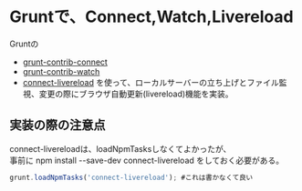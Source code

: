 # Gruntで、Connect,Watch,Livereload
Gruntの  
- [grunt-contrib-connect](https://github.com/gruntjs/grunt-contrib-connect)
- [grunt-contrib-watch](https://github.com/gruntjs/grunt-contrib-watch)
- [connect-livereload](https://github.com/intesso/connect-livereload)  を使って、ローカルサーバーの立ち上げとファイル監視、変更の際にブラウザ自動更新(livereload)機能を実装。

## 実装の際の注意点
connect-livereloadは、loadNpmTasksしなくてよかったが、  
事前に npm install --save-dev connect-livereload をしておく必要がある。    
```javascript
grunt.loadNpmTasks('connect-livereload'); #これは書かなくて良い
```
